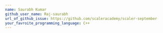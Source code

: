 ```yaml
---
name: Saurabh Kumar
github_user_name: Raj-saurabh
url_of_github_issue: https://github.com/scaleracademy/scaler-september-open-source-challenge/issues/14
your_favroite_programming_language: C++
---
```

